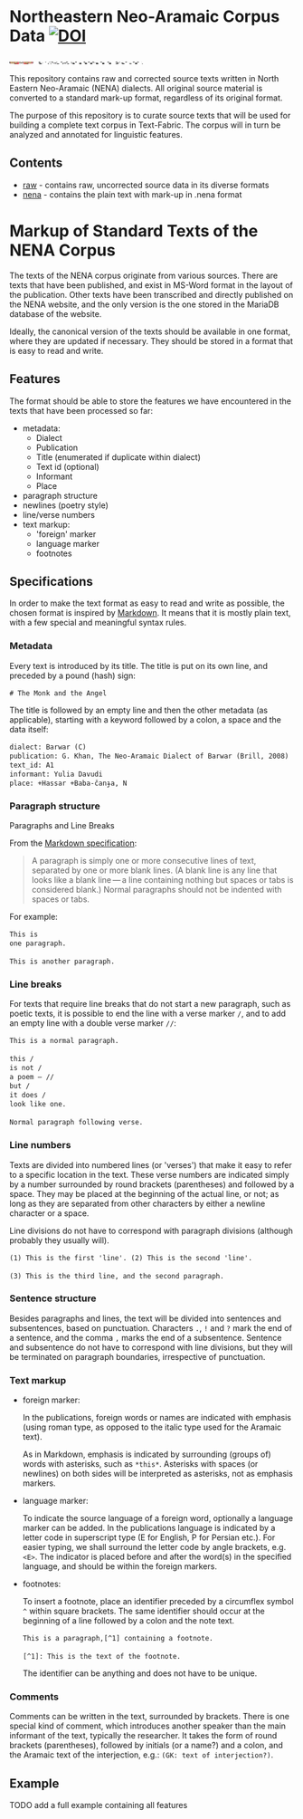 # Northeastern Neo-Aramaic Corpus Data [![DOI](https://zenodo.org/badge/204971841.svg)](https://zenodo.org/badge/latestdoi/204971841)

<a href="https://www.ames.cam.ac.uk"><img src="https://github.com/CambridgeSemiticsLab/nena_tf/blob/master/docs/images/CambridgeU_color.jpg?raw=true" width="236" height="4    9"></a>

This repository contains raw and corrected source texts written in North Eastern Neo-Aramaic (NENA) dialects. All original source material is converted to a standard mark-up format, regardless of its original format.

The purpose of this repository is to curate source texts that will be used for building a complete text corpus in Text-Fabric. The corpus will in turn be analyzed and annotated for linguistic features.

## Contents

* [raw](raw) - contains raw, uncorrected source data in its diverse formats
* [nena](nena) - contains the plain text with mark-up in .nena format 


# Markup of Standard Texts of the NENA Corpus

The texts of the NENA corpus originate from various sources.
There are texts that have been published, and exist in MS-Word
format in the layout of the publication.
Other texts have been transcribed and directly published on
the NENA website, and the only version is the one stored
in the MariaDB database of the website.

Ideally, the canonical version of the texts should be available
in one format, where they are updated if necessary.
They should be stored in a format that is easy to read and write.

## Features

The format should be able to store the features we have encountered
in the texts that have been processed so far:

- metadata:
  - Dialect
  - Publication
  - Title (enumerated if duplicate within dialect)
  - Text id (optional)
  - Informant
  - Place
- paragraph structure
- newlines (poetry style)
- line/verse numbers
- text markup:
  - 'foreign' marker
  - language marker
  - footnotes

## Specifications

In order to make the text format as easy to read and write as possible,
the chosen format is inspired by
[Markdown](https://daringfireball.net/projects/markdown/syntax).
It means that it is mostly plain text, with a few special and meaningful
syntax rules.

### Metadata

Every text is introduced by its title. The title is put on its own line,
and preceded by a pound (hash) sign:

    # The Monk and the Angel

The title is followed by an empty line and then the other metadata
(as applicable), starting with a keyword followed by a colon, a space
and the data itself:

    dialect: Barwar (C)
    publication: G. Khan, The Neo-Aramaic Dialect of Barwar (Brill, 2008)
    text_id: A1
    informant: Yulia Davudi
    place: +Hassar +Baba-čanɟa, N

### Paragraph structure

Paragraphs and Line Breaks

From the [Markdown specification](https://daringfireball.net/projects/markdown/syntax):

> A paragraph is simply one or more consecutive lines of text,
> separated by one or more blank lines. (A blank line is any line
> that looks like a blank line — a line containing nothing but spaces
> or tabs is considered blank.)
> Normal paragraphs should not be indented with spaces or tabs.

For example:

    This is
    one paragraph.
    
    This is another paragraph.

### Line breaks

For texts that require line breaks that do not start a new paragraph,
such as poetic texts, it is possible to end the line with a verse marker `/`,
and to add an empty line with a double verse marker `//`:

    This is a normal paragraph.
   
    this /
    is not /
    a poem — //
    but /
    it does /
    look like one.

    Normal paragraph following verse.

### Line numbers

Texts are divided into numbered lines (or 'verses') that make it easy
to refer to a specific location in the text.
These verse numbers are indicated simply by a number surrounded by
round brackets (parentheses) and followed by a space.
They may be placed at the beginning of the actual line, or not; as long
as they are separated from other characters by either a newline character
or a space.

Line divisions do not have to correspond with paragraph divisions
(although probably they usually will).

    (1) This is the first 'line'. (2) This is the second 'line'.

    (3) This is the third line, and the second paragraph.

### Sentence structure

Besides paragraphs and lines, the text will be divided into sentences
and subsentences, based on punctuation. Characters `.`, `!` and `?`
mark the end of a sentence, and the comma `,` marks the end of a
subsentence. Sentence and subsentence do not have to correspond with
line divisions, but they will be terminated on paragraph boundaries,
irrespective of punctuation.

### Text markup

- foreign marker:
  
  In the publications, foreign words or names are indicated with
  emphasis (using roman type, as opposed to the italic type used
  for the Aramaic text).
  
  As in Markdown, emphasis is indicated by surrounding (groups of)
  words with asterisks, such as `*this*`. Asterisks with spaces
  (or newlines) on both sides will be interpreted as asterisks,
  not as emphasis markers.

- language marker:

  To indicate the source language of a foreign word, optionally
  a language marker can be added. In the publications language
  is indicated by a letter code in superscript type (E for English,
  P for Persian etc.). For easier typing, we shall surround the
  letter code by angle brackets, e.g. `<E>`. The indicator is
  placed before and after the word(s) in the specified language,
  and should be within the foreign markers.
  
- footnotes:

  To insert a footnote, place an identifier preceded by a
  circumflex symbol `^` within square brackets. The same
  identifier should occur at the beginning of a line followed
  by a colon and the note text.

      This is a paragraph,[^1] containing a footnote.
      
      [^1]: This is the text of the footnote.

  The identifier can be anything and does not have to be unique.

### Comments

Comments can be written in the text, surrounded by brackets.
There is one special kind of comment, which introduces another
speaker than the main informant of the text, typically the
researcher. It takes the form of round brackets (parentheses),
followed by initials (or a name?) and a colon, and the Aramaic
text of the interjection, e.g.: `(GK: text of interjection?)`.

## Example

TODO add a full example containing all features

